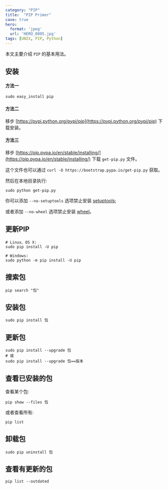 ```yaml
---
category: "PIP"
title:  "PIP Primer"
cave: true
hero:
  format: 'jpeg'
  url: 'HERO_0005.jpg'
tags: [UNIX, PIP, Python]
---
```

本文主要介绍 `PIP` 的基本用法。

## 安装

#### 方法一

```console
sudo easy_install pip
```

#### 方法二

移步 [https://pypi.python.org/pypi/pip](https://pypi.python.org/pypi/pip) 下载安装。

#### 方法三

移步 [https://pip.pypa.io/en/stable/installing/](https://pip.pypa.io/en/stable/installing/) 下载 `get-pip.py` 文件。

这个文件也可以通过 `curl -O https://bootstrap.pypa.io/get-pip.py` 获取。

然后在本地目录执行:

```console
sudo python get-pip.py
```

你可以添加 `--no-setuptools` 选项禁止安装 [setuptools](https://packaging.python.org/en/latest/key_projects/#setuptools);

或者添加 `--no-wheel` 选项禁止安装 [wheel](https://packaging.python.org/en/latest/key_projects/#wheel)。

## 更新PIP

```console
# Linux、OS X:
sudo pip install -U pip

# Windows:
sudo python -m pip install -U pip
```

## 搜索包

```console
pip search "包"
```

## 安装包

```console
sudo pip install 包
```

## 更新包

```console
sudo pip install --upgrade 包
# 或
sudo pip install --upgrade 包==版本
```

## 查看已安装的包

查看某个包:

```console
pip show --files 包
```

或者查看所有:

```console
pip list
```

## 卸载包

```console
sudo pip uninstall 包
```

## 查看有更新的包

```console
pip list --outdated
```
